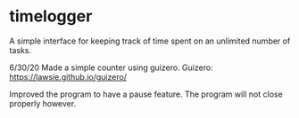 # timelogger
A simple interface for keeping track of time spent on an unlimited number of tasks.

6/30/20
Made a simple counter using guizero.
Guizero: https://lawsie.github.io/guizero/

Improved the program to have a pause feature. The program will not close properly however.
